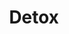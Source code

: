 ---
title: 'Detox'
type: landing

design:
  # Section spacing
  spacing: '5rem'

# Page sections
sections:
  - block: collection
    id: detox
    content:
      title: Les produits de detox
      text: Faire le ménage de votre corps
      filters:
        folders: 
          - detox
    design:
      view: article-grid
      fill_image: false
      columns: 3
---